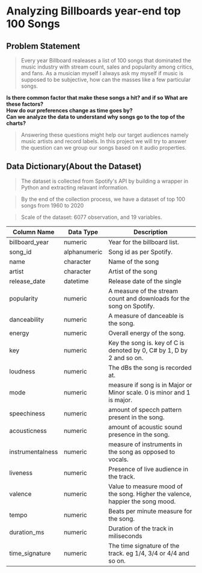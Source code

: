 # Analyzing Billboards year-end top 100 Songs

## Problem Statement

> Every year Billboard realeases a list of 100 songs that dominated the music industry with stream count, sales and popularity among critics, and fans. As a musician myself I always ask my myself if music is supposed to be subjective, how can the masses like a few particular songs. 

**Is there common factor that make these songs a hit? and if so What are these factors? <br>
  How do our preferences change as time goes by? <br>
  Can we analyze the data to understand why songs go to the top of the charts?** <br>

> Answering these questions might help our target audiences namely music artists and record labels. In this project we will try to answer the question can we group our songs based on it audio properties.      


## Data Dictionary(About the Dataset)

> The dataset is collected from Spotify's API by building a wrapper in Python and extracting relavant information.

> By the end of the collection process, we have a dataset of top 100 songs from 1960 to 2020

> Scale of the dataset:   6077 observation, and 19 variables.

|  Column Name      | Data Type   | Description                                             
| ----------------- | -------------| -------------------------------------------------------
|  billboard_year   | numeric      | Year for the billboard list.    
| song_id           | alphanumeric | Song id as per Spotify.                
| name              | character    | Name of the song
| artist	           | character    | Artist of the song
| release_date	     | datetime     | Release date of the single 
| popularity        | numeric      | A measure of the stream count and downloads for the song on Spotify.
| danceability 	    | numeric      | A measure of danceable is the song.
| energy	           | numeric      | Overall energy of the song.
| key	              | numeric      | Key the song is. key of C is denoted by 0, C# by 1, D by 2 and so on.
| loudness	         | numeric      | The dBs the song is recorded at.
| mode	             | numeric      | measure if song is in Major or Minor scale. 0 is minor and 1 is major. 
| speechiness	      | numeric      | amount of specch pattern present in the song.
| acousticness	     | numeric      | amount of acoustic sound presence in the song.
| instrumentalness	 | numeric      | measure of instruments in the song as opposed to vocals.
| liveness	         | numeric      | Presence of live audience in the track.
| valence	          | numeric      | Value to measure mood of the song. Higher the valence, happier the song mood.
| tempo	            | numeric      | Beats per minute measure for the song.
| duration_ms	      | numeric      | Duration of the track in miliseconds
| time_signature    | numeric      | The time signature of the track. eg 1/4, 3/4 or 4/4 and so on.
